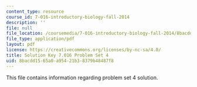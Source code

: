 ```yaml
---
content_type: resource
course_id: 7-016-introductory-biology-fall-2014
description: ''
file: null
file_location: /coursemedia/7-016-introductory-biology-fall-2014/8bacdd1565a0a95421b38379b48487f8_MIT7_016F14_Pset4S.pdf
file_type: application/pdf
layout: pdf
license: https://creativecommons.org/licenses/by-nc-sa/4.0/
title: Solution Key 7.016 Problem Set 4
uid: 8bacdd15-65a0-a954-21b3-8379b48487f8
---
```

This file contains information regarding problem set 4 solution. 